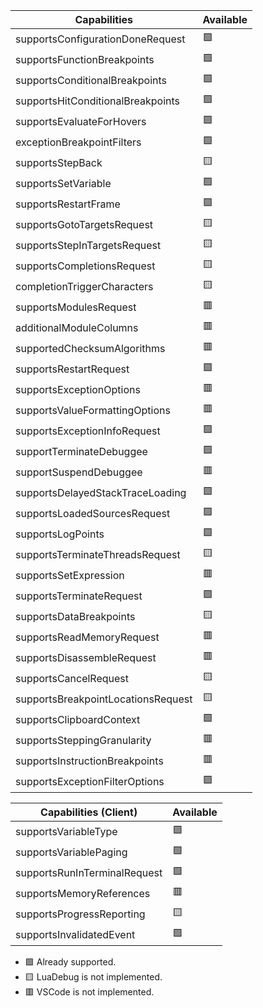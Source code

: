 | Capabilities                       | Available |
|------------------------------------|-----------|
| supportsConfigurationDoneRequest   |    🟩    |
| supportsFunctionBreakpoints        |    🟩    |
| supportsConditionalBreakpoints     |    🟩    |
| supportsHitConditionalBreakpoints  |    🟩    |
| supportsEvaluateForHovers          |    🟩    |
| exceptionBreakpointFilters         |    🟩    |
| supportsStepBack                   |    🟨    |
| supportsSetVariable                |    🟩    |
| supportsRestartFrame               |    🟩    |
| supportsGotoTargetsRequest         |    🟨    |
| supportsStepInTargetsRequest       |    🟨    |
| supportsCompletionsRequest         |    🟨    |
| completionTriggerCharacters        |    🟨    |
| supportsModulesRequest             |    🟥    |
| additionalModuleColumns            |    🟥    |
| supportedChecksumAlgorithms        |    🟥    |
| supportsRestartRequest             |    🟩    |
| supportsExceptionOptions           |    🟥    |
| supportsValueFormattingOptions     |    🟥    |
| supportsExceptionInfoRequest       |    🟩    |
| supportTerminateDebuggee           |    🟩    |
| supportSuspendDebuggee             |    🟥    |
| supportsDelayedStackTraceLoading   |    🟩    |
| supportsLoadedSourcesRequest       |    🟩    |
| supportsLogPoints                  |    🟩    |
| supportsTerminateThreadsRequest    |    🟨    |
| supportsSetExpression              |    🟥    |
| supportsTerminateRequest           |    🟩    |
| supportsDataBreakpoints            |    🟨    |
| supportsReadMemoryRequest          |    🟥    |
| supportsDisassembleRequest         |    🟥    |
| supportsCancelRequest              |    🟨    |
| supportsBreakpointLocationsRequest |    🟨    |
| supportsClipboardContext           |    🟩    |
| supportsSteppingGranularity        |    🟥    |
| supportsInstructionBreakpoints     |    🟥    |
| supportsExceptionFilterOptions     |    🟩    |

| Capabilities (Client)              | Available |
|------------------------------------|-----------|
| supportsVariableType               |    🟩    |
| supportsVariablePaging             |    🟩    |
| supportsRunInTerminalRequest       |    🟩    |
| supportsMemoryReferences           |    🟥    |
| supportsProgressReporting          |    🟨    |
| supportsInvalidatedEvent           |    🟩    |

* 🟩 Already supported.
* 🟨 LuaDebug is not implemented.
* 🟥 VSCode is not implemented.
